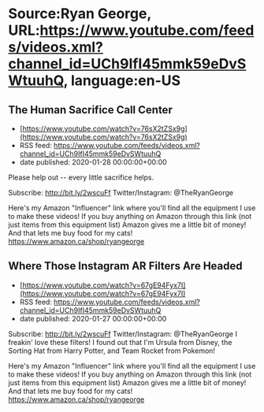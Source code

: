 # Source:Ryan George, URL:https://www.youtube.com/feeds/videos.xml?channel_id=UCh9IfI45mmk59eDvSWtuuhQ, language:en-US

## The Human Sacrifice Call Center
 - [https://www.youtube.com/watch?v=76sX2tZSx9g](https://www.youtube.com/watch?v=76sX2tZSx9g)
 - RSS feed: https://www.youtube.com/feeds/videos.xml?channel_id=UCh9IfI45mmk59eDvSWtuuhQ
 - date published: 2020-01-28 00:00:00+00:00

Please help out -- every little sacrifice helps. 

Subscribe: http://bit.ly/2wscuFf
Twitter/Instagram: @TheRyanGeorge


Here's my Amazon "Influencer" link where you'll find all the equipment I use to make these videos! If you buy anything on Amazon through this link (not just items from this equipment list) Amazon gives me a little bit of money! And that lets me buy food for my cats!
https://www.amazon.ca/shop/ryangeorge

## Where Those Instagram AR Filters Are Headed
 - [https://www.youtube.com/watch?v=67gE94Fyx7I](https://www.youtube.com/watch?v=67gE94Fyx7I)
 - RSS feed: https://www.youtube.com/feeds/videos.xml?channel_id=UCh9IfI45mmk59eDvSWtuuhQ
 - date published: 2020-01-27 00:00:00+00:00

Subscribe: http://bit.ly/2wscuFf
Twitter/Instagram: @TheRyanGeorge
I freakin' love these filters! I found out that I'm Ursula from Disney, the Sorting Hat from Harry Potter, and Team Rocket from Pokemon!

 Here's my Amazon "Influencer" link where you'll find all the equipment I use to make these videos! If you buy anything on Amazon through this link (not just items from this equipment list) Amazon gives me a little bit of money! And that lets me buy food for my cats!
https://www.amazon.ca/shop/ryangeorge

